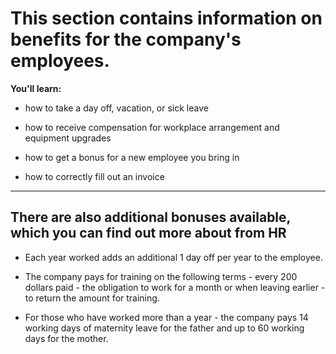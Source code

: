 # This section contains information on benefits for the company's employees. 

**You'll learn:**
- how to take a day off, vacation, or sick leave
>
- how to receive compensation for workplace arrangement and equipment upgrades
>
- how to get a bonus for a new employee you bring in
>
- how to correctly fill out an invoice 

___
## There are also additional bonuses available, which you can find out more about from HR

- Each year worked adds an additional 1 day off per year to the employee. 
>
- The company pays for training on the following terms - every 200 dollars paid - the obligation to work for a month or when leaving earlier - to return the amount for training.
>
- For those who have worked more than a year - the company pays 14 working days of maternity leave for the father and up to 60 working days for the mother.
>
